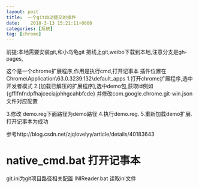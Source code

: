 ```yaml
---
layout: post
title:  一个git自动提交的插件
date:    2018-3-13 15:21:11+0800
categories: [系统] 
tag: [chrome] 
---
```

前提:本地需要安装git,和小乌龟git
把线上git,weibo下载到本地,注意分支是gh-pages,

这个是一个chrome扩展程序,作用是执行cmd,打开记事本
插件位置在 Chrome\Application\63.0.3239.132\default_apps
1.打开chrome扩展程序,选中开发者模式
2.[加载已解压的扩展程序],选中demo包,获取id例如{gfflfnfndpfhajceciajphhgcahbfcde}
并修改com.google.chrome.git-win.json 文件对应配置

3.修改 demo.reg下面路径为demo路径
4.执行demo.reg.
5.重新加载demo扩展.打开记事本为成功

参考http://blog.csdn.net/zjqlovelyy/article/details/40183643

native_cmd.bat 打开记事本
======================================
git.ini为git项目路径相关配置
INIReader.bat 读取ini文件